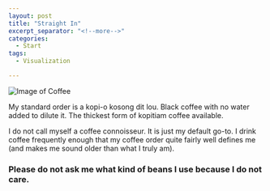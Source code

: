 ```yaml
---
layout: post
title: "Straight In"
excerpt_separator: "<!--more-->"
categories:
  - Start
tags:
  - Visualization

---
```

![Image of Coffee](/images/flemming-fuchs-4NlXcLHv1ng-unsplash.jpg)


My standard order is a kopi-o kosong dit lou. 
Black coffee with no water added to dilute it. The thickest form of kopitiam coffee available. 

I do not call myself a coffee connoisseur. It is just my default go-to. I drink coffee frequently enough that my coffee order quite fairly well defines me (and makes me sound older than what I truly am).

<!--more-->

### Please do not ask me what kind of beans I use because I do not care.

